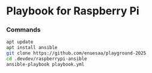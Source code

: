 # Playbook for Raspberry Pi

### Commands
```bash
apt update
apt install ansible
git clone https://github.com/enuesaa/playground-2025
cd .devdev/raspberrypi-ansible
ansible-playbook playbook.yml
```
